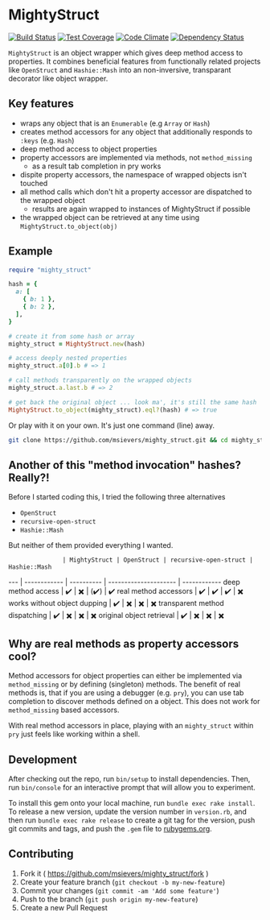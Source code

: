 # MightyStruct

[![Build Status](https://travis-ci.org/msievers/mighty_struct.svg)](https://travis-ci.org/msievers/mighty_struct)
[![Test Coverage](https://codeclimate.com/github/msievers/mighty_struct/badges/coverage.svg)](https://codeclimate.com/github/msievers/mighty_struct/coverage)
[![Code Climate](https://codeclimate.com/github/msievers/mighty_struct/badges/gpa.svg)](https://codeclimate.com/github/msievers/mighty_struct)
[![Dependency Status](https://gemnasium.com/msievers/mighty_struct.svg)](https://gemnasium.com/msievers/mighty_struct)

`MightyStruct` is an object wrapper which gives deep method access to properties. It combines beneficial features from functionally related projects like `OpenStruct` and `Hashie::Mash` into an non-inversive, transparant decorator like object wrapper.

## Key features

* wraps any object that is an `Enumerable` (e.g `Array` or `Hash`)
* creates method accessors for any object that additionally responds to `:keys` (e.g. `Hash`)
* deep method access to object properties
* property accessors are implemented via methods, not `method_missing`
  * as a result tab completion in pry works
* dispite property accessors, the namespace of wrapped objects isn't touched
* all method calls which don't hit a property accessor are dispatched to the wrapped object
  * results are again wrapped to instances of MightyStruct if possible
* the wrapped object can be retrieved at any time using `MightyStruct.to_object(obj)`

## Example

```ruby
require "mighty_struct"

hash = {
  a: [
    { b: 1 },
    { b: 2 },
  ],
}

# create it from some hash or array
mighty_struct = MightyStruct.new(hash)

# access deeply nested properties 
mighty_struct.a[0].b # => 1

# call methods transparently on the wrapped objects
mighty_struct.a.last.b # => 2

# get back the original object ... look ma', it's still the same hash
MightyStruct.to_object(mighty_struct).eql?(hash) # => true
```

Or play with it on your own. It's just one command (line) away.

```bash
git clone https://github.com/msievers/mighty_struct.git && cd mighty_struct && bundle && bin/console
```

## Another of this "method invocation" hashes? Really?!

Before I started coding this, I tried the following three alternatives

* `OpenStruct`
* `recursive-open-struct`
* `Hashie::Mash`

But neither of them provided everything I wanted.

                   | MightyStruct | OpenStruct | recursive-open-struct | Hashie::Mash
---                | ------------ | ---------- | --------------------- | ------------
deep method access | :heavy_check_mark: | :heavy_multiplication_x: | (:heavy_check_mark:) | :heavy_check_mark:
real method accessors | :heavy_check_mark: | :heavy_check_mark: | :heavy_check_mark: | :heavy_multiplication_x:
works without object dupping | :heavy_check_mark: | :heavy_multiplication_x: | :heavy_multiplication_x: | :heavy_multiplication_x:
transparent method dispatching | :heavy_check_mark: | :heavy_multiplication_x: | :heavy_multiplication_x: | :heavy_multiplication_x:
original object retrieval | :heavy_check_mark: | :heavy_multiplication_x: | :heavy_multiplication_x: | :heavy_multiplication_x:

## Why are real methods as property accessors cool?

Method accessors for object properties can either be implemented via `method_missing` or by defining (singleton) methods. The benefit of real methods is, that if you are using a debugger (e.g. `pry`), you can use tab completion to discover methods defined on a object. This does not work for `method_missing` based accessors.

With real method accessors in place, playing with an `mighty_struct` within `pry` just feels like working within a shell.

## Development

After checking out the repo, run `bin/setup` to install dependencies. Then, run `bin/console` for an interactive prompt that will allow you to experiment.

To install this gem onto your local machine, run `bundle exec rake install`. To release a new version, update the version number in `version.rb`, and then run `bundle exec rake release` to create a git tag for the version, push git commits and tags, and push the `.gem` file to [rubygems.org](https://rubygems.org).

## Contributing

1. Fork it ( https://github.com/msievers/mighty_struct/fork )
2. Create your feature branch (`git checkout -b my-new-feature`)
3. Commit your changes (`git commit -am 'Add some feature'`)
4. Push to the branch (`git push origin my-new-feature`)
5. Create a new Pull Request
